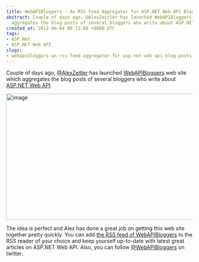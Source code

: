 ```yaml
---
title: WebAPIBloggers - An RSS Feed Aggregator for ASP.NET Web API Blog Posts
abstract: Couple of days ago, @AlexZeitler has launched WebAPIBloggers web site which
  aggregates the blog posts of several bloggers who write about ASP.NET Web API.
created_at: 2012-06-04 08:12:00 +0000 UTC
tags:
- ASP.Net
- ASP.NET Web API
slugs:
- webapibloggers-an-rss-feed-aggregator-for-asp-net-web-api-blog-posts
---
```


<p>Couple of days ago, <a href="https://twitter.com/AlexZeitler" title="https://twitter.com/AlexZeitler">@AlexZeitler</a> has launched <a href="http://webapibloggers.com/" title="http://webapibloggers.com/">WebAPIBloggers</a> web site which aggregates the blog posts of several bloggers who write about <a href="http://www.tugberkugurlu.com/archive/getting-started-with-asp-net-web-api-tutorials-videos-samples" title="http://www.tugberkugurlu.com/archive/getting-started-with-asp-net-web-api-tutorials-videos-samples">ASP.NET Web API</a>.</p>
<p><a href="http://www.tugberkugurlu.com/Content/Images/UploadedByAuthors/wlw/7b2caa071bdb_C5DD/image.png"><img height="341" width="644" src="http://www.tugberkugurlu.com/Content/Images/UploadedByAuthors/wlw/7b2caa071bdb_C5DD/image_thumb.png" alt="image" border="0" title="image" style="background-image: none; padding-left: 0px; padding-right: 0px; display: inline; padding-top: 0px; border: 0px;" /></a></p>
<p>The idea is perfect and Alex has done a great job on getting this web site together pretty quickly. You can add <a title="http://webapibloggers.com/rss.ashx" href="http://webapibloggers.com/rss.ashx">the RSS feed of WebAPIBloggers</a> to the RSS reader of your choice and keep yourself up-to-date with latest great articles on ASP.NET Web API. Also, you can follow <a href="https://twitter.com/webapibloggers" title="https://twitter.com/webapibloggers">@WebAPIBloggers</a> on twitter.</p>